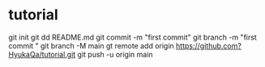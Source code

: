 # tutorial
git init 
git dd README.md
git commit -m "first commit"
git branch -m "first commit "
git branch -M main
gt remote add origin https://github.com?HyukaQa/tutorial.git
git push -u origin main
